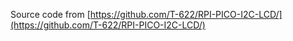 Source code from [https://github.com/T-622/RPI-PICO-I2C-LCD/](https://github.com/T-622/RPI-PICO-I2C-LCD/)